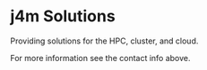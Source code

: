 # j4m Solutions

Providing solutions for the HPC, cluster, and cloud.

For more information see the contact info above.
